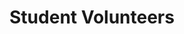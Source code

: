---
layout: leftnav-page-content
title: Student Volunteers
permalink: /conference/student-volunteers/
breadcrumb: Student Volunteers
collection_name: conference
---